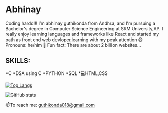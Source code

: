 # Abhinay

Coding hardd!!!
I’m abhinay guthikonda from Andhra, and I'm pursuing a Bachelor's degree in Computer Science Engineering at SRM University,AP.
I really enjoy learning languages and frameworks like React and started my path as front end web devloper,learning with my peak attention
  😄 Pronouns: he/him
  🥲 Fun fact: There are about 2 billion websites...
  
## SKILLS:
*C
*DSA using C
*PYTHON
*SQL
*💻HTML,CSS

[![Top Langs](https://github-readme-stats.vercel.app/api/top-langs/?username=abhiguthikonda)](https://github.com/anuraghazra/github-readme-stats)

![GitHub stats](https://github-readme-stats.vercel.app/api?username=abhiguthikonda&show_icons=true)  

📫To reach me: guthikonda018@gmail.com
